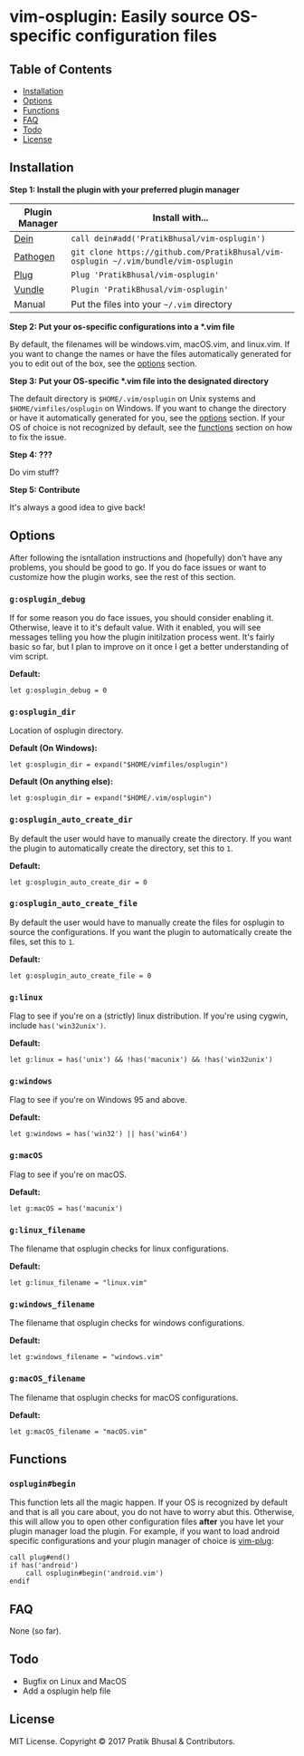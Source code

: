 vim-osplugin: Easily source OS-specific configuration files
================================================================================

Table of Contents
--------------------------------------------------------------------------------
- [Installation](#installation)
- [Options](#options)
- [Functions](#functions)
- [FAQ](#faq)
- [Todo](#todo)
- [License](#license)

Installation
--------------------------------------------------------------------------------
**Step 1: Install the plugin with your preferred plugin manager**

| Plugin Manager | Install with... |
| -------------- | --------------- |
| [Dein]     | `call dein#add('PratikBhusal/vim-osplugin')` |
| [Pathogen] | `git clone https://github.com/PratikBhusal/vim-osplugin ~/.vim/bundle/vim-osplugin`|
| [Plug]     | `Plug 'PratikBhusal/vim-osplugin'`           |
| [Vundle]   | `Plugin 'PratikBhusal/vim-osplugin'`         |
| Manual     | Put the files into your `~/.vim` directory   |

**Step 2: Put your os-specific configurations into a \*.vim file**

By default, the filenames will be windows.vim, macOS.vim, and linux.vim. If you
want to change the names or have the files automatically generated for you to
edit out of the box, see the [options](#glinux_filename) section.

**Step 3: Put your OS-specific \*.vim file into the designated directory**

The default directory is `$HOME/.vim/osplugin` on Unix systems and
`$HOME/vimfiles/osplugin` on Windows. If you want to change the directory or
have it automatically generated for you, see the [options](#gosplugin_dir)
section. If your OS of choice is not recognized by default, see the [functions](
#functions) section on how to fix the issue.

**Step 4: ???**

Do vim stuff?

**Step 5: Contribute**

It's always a good idea to give back!

Options
--------------------------------------------------------------------------------
After following the isntallation instructions and (hopefully) don't have any
problems, you should be good to go. If you do face issues or want to customize
how the plugin works, see the rest of this section.

### `g:osplugin_debug`
If for some reason you do face issues, you should consider enabling it.
Otherwise, leave it to it's default value. With it enabled, you will see
messages telling you how the plugin initilzation process went. It's fairly basic
so far, but I plan to improve on it once I get a better understanding of vim
script.

**Default:**
```viml
let g:osplugin_debug = 0
```

### `g:osplugin_dir`
Location of osplugin directory.

**Default (On Windows):**
```viml
let g:osplugin_dir = expand("$HOME/vimfiles/osplugin")
```
**Default (On anything else):**
```viml
let g:osplugin_dir = expand("$HOME/.vim/osplugin")
```

### `g:osplugin_auto_create_dir`
By default the user would have to manually create the directory. If you want the
plugin to automatically create the directory, set this to `1`.

**Default:**
```viml
let g:osplugin_auto_create_dir = 0
```

### `g:osplugin_auto_create_file`
By default the user would have to manually create the files for osplugin to
source the configurations. If you want the plugin to automatically create the
files, set this to `1`.

**Default:**
```viml
let g:osplugin_auto_create_file = 0
```

### `g:linux`
Flag to see if you're on a (strictly) linux distribution. If you're using
cygwin, include `has('win32unix')`.

**Default:**
```viml
let g:linux = has('unix') && !has('macunix') && !has('win32unix')
```

### `g:windows`
Flag to see if you're on Windows 95 and above.

**Default:**
```viml
let g:windows = has('win32') || has('win64')
```

### `g:macOS`
Flag to see if you're on macOS.

**Default:**
```viml
let g:macOS = has('macunix')
```

### `g:linux_filename`
The filename that osplugin checks for linux configurations.

**Default:**
```viml
let g:linux_filename = "linux.vim"
```

### `g:windows_filename`
The filename that osplugin checks for windows configurations.

**Default:**
```viml
let g:windows_filename = "windows.vim"
```

### `g:macOS_filename`
The filename that osplugin checks for macOS configurations.

**Default:**
```viml
let g:macOS_filename = "macOS.vim"
```

Functions
--------------------------------------------------------------------------------
### `osplugin#begin`
This function lets all the magic happen. If your OS is recognized by default and
that is all you care about, you do not have to worry abut this. Otherwise, this
will allow you to open other configuration files **after** you have let your
plugin manager load the plugin. For example, if you want to load android
specific configurations and your plugin manager of choice is [vim-plug](Plug):

```viml
call plug#end()
if has('android')
    call osplugin#begin('android.vim')
endif
```

FAQ
--------------------------------------------------------------------------------
None (so far).

Todo
--------------------------------------------------------------------------------
- Bugfix on Linux and MacOS
- Add a osplugin help file

License
--------------------------------------------------------------------------------
MIT License. Copyright © 2017 Pratik Bhusal & Contributors.

[Dein]: https://github.com/Shougo/dein.vim
[Pathogen]: https://github.com/tpope/vim-pathogen
[Plug]: https://github.com/junegunn/vim-plug
[Vundle]: https://github.com/VundleVim/Vundle.vim
